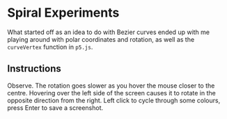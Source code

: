 Spiral Experiments
==================

What started off as an idea to do with Bezier curves ended up with me playing
around with polar coordinates and rotation, as well as the `curveVertex`
function in `p5.js`.

Instructions
------------

Observe. The rotation goes slower as you hover the mouse closer to the centre.
Hovering over the left side of the screen causes it to rotate in the opposite
direction from the right. Left click to cycle through some colours, press Enter
to save a screenshot.
